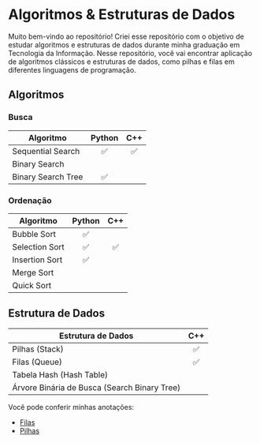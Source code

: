 # Algoritmos & Estruturas de Dados
Muito bem-vindo ao repositório! Criei esse repositório com o objetivo de estudar algoritmos e estruturas de dados durante minha graduação em Tecnologia da Informação. Nesse repositório, você vai encontrar aplicação de algoritmos clássicos e estruturas de dados, como pilhas e filas em diferentes linguagens de programação.

## Algoritmos
### Busca
| Algoritmo     | Python | C++ |
| ------------- |:------:|:---:|
| Sequential Search | :white_check_mark: | :white_check_mark: |
| Binary Search | | |
| Binary Search Tree | :white_check_mark: | |
### Ordenação
| Algoritmo      | Python | C++ |
| -------------- |:------:| :-: |
| Bubble Sort    | :white_check_mark: | |
| Selection Sort | :white_check_mark: | :white_check_mark: |
| Insertion Sort | :white_check_mark: | |
| Merge Sort     | | |
| Quick Sort     | | |

## Estrutura de Dados
| Estrutura de Dados | C++ |
| ------------------ | :-: |
| Pilhas (Stack)     | :white_check_mark: |
| Filas (Queue)      | :white_check_mark: |
| Tabela Hash (Hash Table) | |
| Árvore Binária de Busca (Search Binary Tree) | |

Você pode conferir minhas anotações: 
- [Filas](./sobre_filas.md)
- [Pilhas](./sobre_pilhas.md)